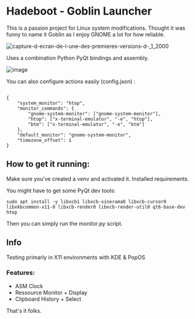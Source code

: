 # Hadeboot - Goblin Launcher

This is a passion project for Linux system modifications. 
Thought it was funny to name it Goblin as I enjoy GNOME a lot for how reliable. 

![capture-d-ecran-de-l-une-des-premieres-versions-d-_1_2000](https://github.com/user-attachments/assets/a6bd4685-b01d-4b15-9c66-e4ec1415ae23)

Uses a combination Python PyQt bindings and assembly. 

![image](https://github.com/user-attachments/assets/baab7575-57c9-4f5c-89f6-a65044f1e461)

You can also configure actions easily (config.json) :

```

{
    "system_monitor": "htop",
    "monitor_commands": {
        "gnome-system-monitor": ["gnome-system-monitor"],
        "htop": ["x-terminal-emulator", "-e", "htop"],
        "btm": ["x-terminal-emulator", "-e", "btm"]
    },
    "default_monitor": "gnome-system-monitor",
    "timezone_offset": 1
}

``` 

How to get it running:
---

Make sure you've created a venv and activated it. 
Installed requirements.

You might have to get some PyQt dev tools:

    sudo apt install -y libxcb1 libxcb-xinerama0 libxcb-cursor0 libxkbcommon-x11-0 libxcb-render0 libxcb-render-util0 qt6-base-dev htop

Then you can simply run the monitor.py script. 

Info
---

Testing primarly in X11 environments with KDE & PopOS

### Features:

- ASM Clock
- Ressource Monitor + Display
- Clipboard History + Select

That's it folks. 

